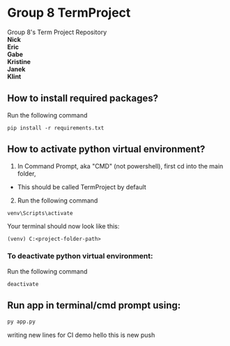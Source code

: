 # Group 8 TermProject
Group 8's Term Project Repository\
**Nick**\
**Eric**\
**Gabe**\
**Kristine**\
**Janek**\
**Klint**

## How to install required packages?
Run the following command
```
pip install -r requirements.txt
```

## How to activate python virtual environment?
1. In Command Prompt, aka "CMD" (not powershell), first cd into the main folder,
- This should be called TermProject by default
2. Run the following command
```
venv\Scripts\activate
```
Your terminal should now look like this:
```
(venv) C:<project-folder-path>
```

### To deactivate python virtual environment:
Run the following command
```
deactivate
```

## Run app in terminal/cmd prompt using:
```py
py app.py
```
writing new lines for CI demo
hello this is new push